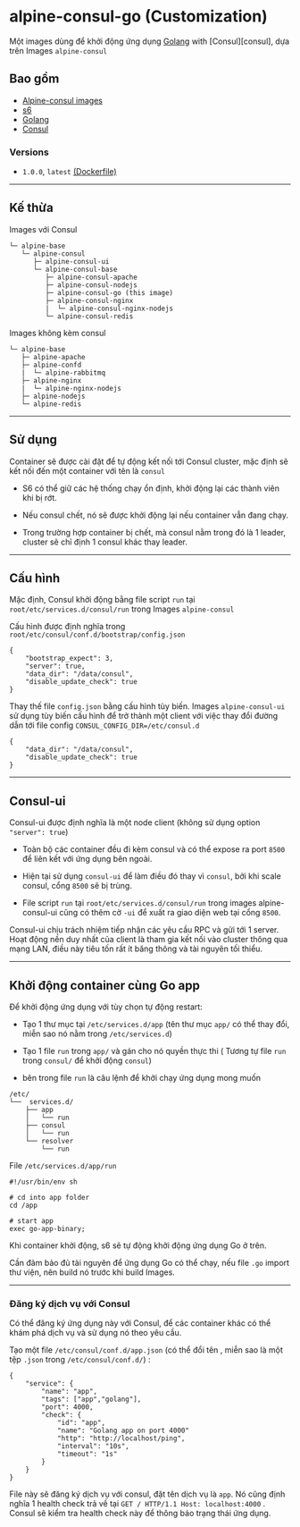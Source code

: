 # alpine-consul-go (Customization)

Một images dùng để khởi động ứng dụng [Golang](https://golang.org) with [Consul][consul], dựa trên Images `alpine-consul`

## Bao gồm


- [Alpine-consul images]()
- [s6](http://skarnet.org/software/s6/)
- [Golang](https://golang.org)
- [Consul](https://www.consul.io/)

### Versions

- `1.0.0`, `latest` [(Dockerfile)](https://github.com/TechMaster/docker-alpine/examples/user-consul-go)


-----
## Kế thừa
Images với Consul
```
└─ alpine-base
   └─ alpine-consul
      ├─ alpine-consul-ui
      └─ alpine-consul-base
         ├─ alpine-consul-apache
         ├─ alpine-consul-nodejs
         ├─ alpine-consul-go (this image)
         ├─ alpine-consul-nginx
         |  └─ alpine-consul-nginx-nodejs
         └─ alpine-consul-redis
```

Images không kèm consul

```
└─ alpine-base
   ├─ alpine-apache
   ├─ alpine-confd
   |  └─ alpine-rabbitmq
   ├─ alpine-nginx
   |  └─ alpine-nginx-nodejs
   ├─ alpine-nodejs
   └─ alpine-redis
```
-----
## Sử dụng

Container sẽ được cài đặt để tự động kết nối tới Consul cluster, mặc định sẽ kết nối đến một container với tên là `consul`

- S6 có thể giữ các hệ thống chạy ổn định, khởi động lại các thành viên khi bị rớt.

- Nếu consul chết, nó sẽ được khởi động lại nếu container vẫn đang chạy.
- Trong trường hợp container bị chết, mà consul nằm trong đó là 1 leader, cluster sẽ chỉ định 1 consul khác thay leader.

-----
## Cấu hình

Mặc định, Consul khởi động bằng file script `run` tại `root/etc/services.d/consul/run` trong Images `alpine-consul`

Cấu hình  được định nghĩa trong `root/etc/consul/conf.d/bootstrap/config.json`
```
{
    "bootstrap_expect": 3,
    "server": true,
    "data_dir": "/data/consul",
    "disable_update_check": true
}
```

Thay thế file `config.json` bằng cấu hình tùy biến. Images `alpine-consul-ui` sử dụng tùy biến cấu hình để trở thành một client với việc thay đổi đường dẫn tới file config `CONSUL_CONFIG_DIR=/etc/consul.d`
```  
{
    "data_dir": "/data/consul",
    "disable_update_check": true
}
```

-----
## Consul-ui

Consul-ui được định nghĩa là một node client (không sử dụng option `"server": true`)

- Toàn bộ các container đều đi kèm consul và có thể expose ra port `8500` để liên kết với ứng dụng bên ngoài. 

- Hiện tại sử dụng `consul-ui` để làm điều đó thay vì `consul`, bởi khi scale consul, cổng `8500` sẽ bị trùng. 

- File script `run` tại `root/etc/services.d/consul/run` trong images alpine-consul-ui cũng có thêm cờ `-ui` để xuất ra giao diện web tại cổng `8500`.

Consul-ui chịu trách nhiệm tiếp nhận các yêu cầu RPC và gửi tới 1 server. Hoạt động nền duy nhất của client là tham gia kết nối vào cluster thông qua mạng LAN, điều này tiêu tốn rất ít băng thông và tài nguyên tối thiểu.

-----
## Khởi động container cùng Go app
Để khởi động ứng dụng với tùy chọn tự động restart: 

- Tạo 1 thư mục tại `/etc/services.d/app` (tên thư mục `app/` có thể thay đổi, miễn sao nó nằm trong `/etc/services.d`)

- Tạo 1 file `run` trong `app/` và gán cho nó quyền thực thi
( Tương tự file `run` trong `consul/` để khởi động `consul`)

- bên trong file `run` là câu lệnh để khởi chạy ứng dụng mong muốn

```
/etc/
└──  services.d/
    ├── app
    │   └── run
    ├── consul
    │   └── run
    └── resolver
        └── run
```
File `/etc/services.d/app/run`
```
#!/usr/bin/env sh

# cd into app folder
cd /app

# start app
exec go-app-binary;
```

Khi container khởi động, s6 sẽ tự động khởi động ứng dụng Go ở trên.

Cần đảm bảo đủ tài nguyên để ứng dụng Go có thể chạy, nếu file `.go` import thư viện, nên build nó trước khi build Images.

-----
### Đăng ký dịch vụ với Consul

Có thể đăng ký ứng dụng này với Consul, để các container khác có thể khám phá dịch vụ và sử dụng nó theo yêu cầu.

Tạo một file `/etc/consul/conf.d/app.json` (có thể đổi tên , miễn sao là một tệp `.json` trong `/etc/consul/conf.d/`) :

```
{
    "service": {
        "name": "app",
        "tags": ["app","golang"],
        "port": 4000,
        "check": {
            "id": "app",
            "name": "Golang app on port 4000"
            "http": "http://localhost/ping",
            "interval": "10s",
            "timeout": "1s"
        }
    }
}

```

File này sẽ đăng ký dịch vụ với consul, đặt tên dịch vụ là `app`. Nó cũng định nghĩa 1 health check trả về tại `GET / HTTP/1.1 Host: localhost:4000` . Consul sẽ kiểm tra health check này để thông báo trạng thái ứng dụng.

